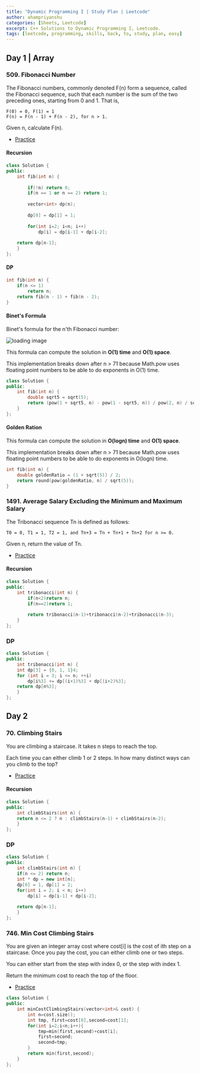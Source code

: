 ```yaml
---
title: "Dynamic Programming I | Study Plan | Leetcode"
author: ahampriyanshu
categories: [Sheets, Leetcode]
excerpt: C++ Solutions to Dynamic Programming I, Leetcode.
tags: [leetcode, programming, skills, back, to, study, plan, easy]
---
```


## Day 1 | Array

### 509. Fibonacci Number

The Fibonacci numbers, commonly denoted F(n) form a sequence, called the Fibonacci sequence, such that each number is the sum of the two preceding ones, starting from 0 and 1. That is,

```
F(0) = 0, F(1) = 1
F(n) = F(n - 1) + F(n - 2), for n > 1.
```

Given n, calculate F(n).

* [Practice](https://leetcode.com/problems/fibonacci-number/)

#### Recursion

```cpp
class Solution {
public:
    int fib(int n) {
        
        if(!n) return 0;
        if(n == 1 or n == 2) return 1;
        
        vector<int> dp(n);
        
        dp[0] = dp[1] = 1;
        
        for(int i=2; i<n; i++)
            dp[i] = dp[i-1] + dp[i-2];
        
    return dp[n-1];
    }
};
```

#### DP

```cpp
int fib(int n) {
	if(n <= 1)
		return n;
	return fib(n - 1) + fib(n - 2);
}
```

#### Binet's Formula

Binet's formula for the n'th Fibonacci number:

![loading image](https://wikimedia.org/api/rest_v1/media/math/render/svg/57459135cb5773799fab490a49311b3725df94fd)

This formula can compute the solution in **O(1) time** and **O(1) space**.

This implementation breaks down after n > 71 because Math.pow uses floating point numbers to be able to do exponents in O(1) time.

```cpp
class Solution {
public:
    int fib(int n) {
        double sqrt5 = sqrt(5);
        return (pow(1 + sqrt5, n) - pow(1 - sqrt5, n)) / pow(2, n) / sqrt5;
    }
};
```

#### Golden Ration

This formula can compute the solution in **O(logn) time** and **O(1) space**.

This implementation breaks down after n > 71 because Math.pow uses floating point numbers to be able to do exponents in O(logn) time.

```cpp
int fib(int n) {
	double goldenRatio = (1 + sqrt(5)) / 2;
	return round(pow(goldenRatio, n) / sqrt(5));
}
```

### 1491. Average Salary Excluding the Minimum and Maximum Salary

The Tribonacci sequence Tn is defined as follows: 

``T0 = 0, T1 = 1, T2 = 1, and Tn+3 = Tn + Tn+1 + Tn+2 for n >= 0.``

Given n, return the value of Tn.

* [Practice](https://leetcode.com/problems/n-th-tribonacci-number/discuss/1575588/C%2B%2B-Easy-Solution-or-DP-or-100-Faster)

#### Recursion

```cpp
class Solution {
public:
    int tribonacci(int n) {
        if(n<2)return n;
        if(n==2)return 1;
        
        return tribonacci(n-1)+tribonacci(n-2)+tribonacci(n-3);
    }
};
```

### DP

```cpp
class Solution {
public:
    int tribonacci(int n) {
    int dp[3] = {0, 1, 1}4;
    for (int i = 3; i <= n; ++i)
        dp[i%3] += dp[(i+1)%3] + dp[(i+2)%3];
    return dp[n%3];
    }
};
```

## Day 2

### 70. Climbing Stairs

You are climbing a staircase. It takes n steps to reach the top.

Each time you can either climb 1 or 2 steps. In how many distinct ways can you climb to the top?

* [Practice](https://leetcode.com/problems/climbing-stairs/)

#### Recursion

```cpp
class Solution {
public:
    int climbStairs(int n) {
    return n <= 2 ? n : climbStairs(n-1) + climbStairs(n-2);
    }
};
```

### DP

```cpp
class Solution {
public:
    int climbStairs(int n) {
    if(n <= 2) return n;
    int * dp = new int[n];
    dp[0] = 1, dp[1] = 2;
    for(int i = 2; i < n; i++)
        dp[i] = dp[i-1] + dp[i-2];
        
    return dp[n-1];
    }
};
```

### 746. Min Cost Climbing Stairs

You are given an integer array cost where cost[i] is the cost of ith step on a staircase. Once you pay the cost, you can either climb one or two steps.

You can either start from the step with index 0, or the step with index 1.

Return the minimum cost to reach the top of the floor.

* [Practice](https://leetcode.com/problems/min-cost-climbing-stairs/)

```cpp
class Solution {
public:
    int minCostClimbingStairs(vector<int>& cost) {
        int n=cost.size();
        int tmp, first=cost[0],second=cost[1];
        for(int i=2;i<n;i++){
            tmp=min(first,second)+cost[i];
            first=second;
            second=tmp;
        }
        return min(first,second);
    }
};
```